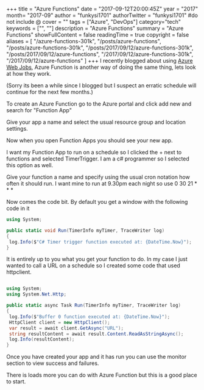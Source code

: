 +++
title = "Azure Functions"
date = "2017-09-12T20:00:45Z"
year = "2017"
month= "2017-09"
author = "funkysi1701"
authorTwitter = "funkysi1701" #do not include @
cover = ""
tags = ["Azure", "DevOps"]
category="tech"
keywords = ["", ""]
description =  "Azure Functions"
summary = "Azure Functions"
showFullContent = false
readingTime = true
copyright = false
aliases = [
    "/azure-functions-301k",
    "/posts/azure-functions",
    "/posts/azure-functions-301k",
    "/posts/2017/09/12/azure-functions-301k",
    "/posts/2017/09/12/azure-functions",
    "/2017/09/12/azure-functions-301k",
    "/2017/09/12/azure-functions"
]
+++
I recently blogged about using [Azure Web Jobs](https://www.funkysi1701.com/posts/using-azure-webjobs-to-automate-stuff), Azure Function is another way of doing the same thing, lets look at how they work.

(Sorry its been a while since I blogged but I suspect an erratic schedule will continue for the next few months.)

To create an Azure Function go to the Azure portal and click add new and search for "Function App"

Give your app a name and select the usual resource group and location settings.

Now when you open Function Apps you should see your new app.

I want my Function App to run on a schedule so I clicked the + next to functions and selected TimerTrigger. I am a c# programmer so I selected this option as well.

Give your function a name and specify using the usual cron notation how often it should run. I want mine to run at 9.30pm each night so use 0 30 21 \* \* \*

Now comes the code bit. By default you get a window with the following code in it

```csharp
using System;

public static void Run(TimerInfo myTimer, TraceWriter log)
{
 log.Info($"C# Timer trigger function executed at: {DateTime.Now}");
}
```

It is entirely up to you what you get your function to do. In my case I just wanted to call a URL on a schedule so I created some code that used httpclient.

```csharp

using System;
using System.Net.Http;

public static async Task Run(TimerInfo myTimer, TraceWriter log)
{
 log.Info($"Buffer 0 function executed at: {DateTime.Now}");
 HttpClient client = new HttpClient();
 var result = await client.GetAsync("URL");
 string resultContent = await result.Content.ReadAsStringAsync();
 log.Info(resultContent);
}
```

Once you have created your app and it has run you can use the monitor section to view success and failures.

There is loads more you can do with Azure Function but this is a good place to start.